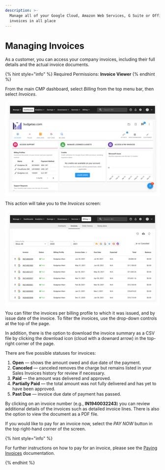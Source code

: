 ```yaml
---
description: >-
  Manage all of your Google Cloud, Amazon Web Services, G Suite or Office 365
  invoices in all place
---
```


# Managing Invoices

As a customer, you can access your company invoices, including their full details and the actual invoice documents.

{% hint style="info" %}
Required Permissions: **Invoice Viewer**
{% endhint %}

From the main CMP dashboard, select _Billing_ from the top menu bar, then select _Invoices_.

![A screenshot of the CMP dashboard](../.gitbook/assets/dashboard.png)

This action will take you to the _Invoices_ screen:

![A screenshot of the _Invoices_ screen](../.gitbook/assets/invoices-screen.png)

You can filter the invoices per billing profile to which it was issued, and by issue date of the invoice. To filter the invoices, use the drop-down controls at the top of the page.

In addition, there is the option to download the invoice summary as a CSV file by clicking the download icon (cloud with a downard arrow) in the top-right corner of the page.

There are five possible statuses for invoices:

1. **Open** — shows the amount owed and due date of the payment.
2. **Canceled** — canceled removes the charge but remains listed in your Sales Invoices history for review if necessary.
3. **Paid** — the amount was delivered and approved.
4. **Partially Paid** — the total amount was not fully delivered and has yet to have been approved.
5. **Past Due** — invoice due date of payment has passed.

By clicking on an invoice number (e.g., **IN1940032243**) you can review additional details of the invoices such as detailed invoice lines. There is also the option to view the document as a PDF file.

If you would like to pay for an invoice now, select the _PAY NOW_ button in the top right-hand corner of the screen.

{% hint style="info" %}

For further instructions on how to pay for an invoice, please see the [Paying Invoices](paying-invoices-with-credit-card-or-ach.md) documentation.

{% endhint %}
